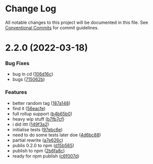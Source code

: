# Change Log

All notable changes to this project will be documented in this file.
See [Conventional Commits](https://conventionalcommits.org) for commit guidelines.

# 2.2.0 (2022-03-18)


### Bug Fixes

* bug in cd ([106d16c](github.com/SpecteraLabs/tag-parser/commits/106d16c49305ffa650a8dd454fd63008617abc1f))
* bugs ([715062b](github.com/SpecteraLabs/tag-parser/commits/715062b47a3874f4b52e534cf6150fa207cb1016))


### Features

* better random tag ([187a148](github.com/SpecteraLabs/tag-parser/commits/187a148b3659023c6be75bb77459ab64faf192b7))
* find it ([56eacfe](github.com/SpecteraLabs/tag-parser/commits/56eacfea215cf8e95ae9df5fa46351ba84350aa8))
* full rollup support ([b4b65b0](github.com/SpecteraLabs/tag-parser/commits/b4b65b0d7552a726271451f86537944849b71f74))
* heavy wip stuff ([b7fb7cf](github.com/SpecteraLabs/tag-parser/commits/b7fb7cf9943a031de6156cc4167b966273a81839))
* i did ittt ([149f3a2](github.com/SpecteraLabs/tag-parser/commits/149f3a27a28f7fc2f62f44d34e746ec377ef3734))
* initialise tests ([97ebc6e](github.com/SpecteraLabs/tag-parser/commits/97ebc6e92d22816decd074233c686b97a12e9fc0))
* need to do some tests later doe ([4d6bc88](github.com/SpecteraLabs/tag-parser/commits/4d6bc883b1af90e872cab4dd531401f1b7ed4f83))
* partial rewrite ([a7e626c](github.com/SpecteraLabs/tag-parser/commits/a7e626c089dea2f139b3abee19289435a6262299))
* publis 0.2.0 to npm ([d15b565](github.com/SpecteraLabs/tag-parser/commits/d15b5656018249793502c42a6122c22a3e8fa92d))
* publish to npm ([2b6fa8c](github.com/SpecteraLabs/tag-parser/commits/2b6fa8c660268670aaab3701147cc7dc07a8cb84))
* ready for npm publish ([c6f007d](github.com/SpecteraLabs/tag-parser/commits/c6f007d93c944f130559abb2913d7972af7b657d))
